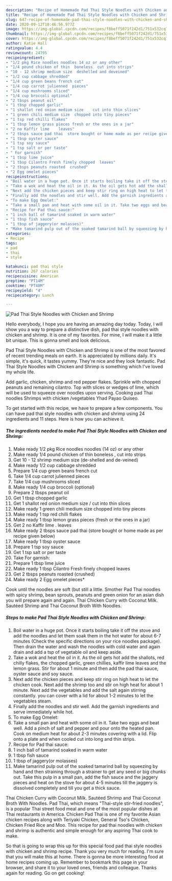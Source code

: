 ```yaml
---
description: "Recipe of Homemade Pad Thai Style Noodles with Chicken and Shrimp"
title: "Recipe of Homemade Pad Thai Style Noodles with Chicken and Shrimp"
slug: 647-recipe-of-homemade-pad-thai-style-noodles-with-chicken-and-shrimp
date: 2020-09-12T10:46:56.977Z
image: https://img-global.cpcdn.com/recipes/f8beff5071f242d1/751x532cq70/pad-thai-style-noodles-with-chicken-and-shrimp-recipe-main-photo.jpg
thumbnail: https://img-global.cpcdn.com/recipes/f8beff5071f242d1/751x532cq70/pad-thai-style-noodles-with-chicken-and-shrimp-recipe-main-photo.jpg
cover: https://img-global.cpcdn.com/recipes/f8beff5071f242d1/751x532cq70/pad-thai-style-noodles-with-chicken-and-shrimp-recipe-main-photo.jpg
author: Katie Hall
ratingvalue: 4.4
reviewcount: 24795
recipeingredient:
- "1/2 pkg Rice noodles noodles 14 oz or any other"
- "1/4 pound chicken of thin  boneless  cut into strips"
- "10 - 12 shrimp medium size  deshelled and deveined"
- "1/2 cup cabbage shredded"
- "1/4 cup green beans french cut"
- "1/4 cup carrot julienned  pieces"
- "1/4 cup mushrooms sliced"
- "1/4 cup broccoli optional"
- "2 tbsps peanut oil"
- "1 tbsp chopped garlic"
- "1 shallot red onion medium size    cut into thin slices"
- "1 green chili medium size  chopped into tiny pieces"
- "1 tsp red chilli flakes"
- "1 tbsp lemon grass pieces fresh or the ones in a jar"
- "2 no Kaffir lime    leaves"
- "2 tbsps sauce pad thai  store bought or home made as per recipe given below"
- "1 tbsp oyster sauce"
- "1 tsp soy sauce"
- "1 tsp salt or per taste"
- " For garnish"
- "1 tbsp lime juice"
- "1 tbsp Cilantro Fresh finely chopped  leaves"
- "2 tbsps peanuts roasted  crushed"
- "2 Egg omelet pieces"
recipeinstructions:
- "Boil water in a huge pot. Once it starts boiling take it off the stove and add the noodles and let them soak them in the hot water for about 6-7 minutes (Check the specific directions on your rice noodles package). Then drain the water and wash the noodles with cold water and again drain and add a tsp of vegetable oil and keep aside."
- "Take a wok and heat the oil in it. As the oil gets hot add the shallots, red chilly flakes, the chopped garlic, green chillies, kaffir lime leaves and the lemon grass. Stir for about 1 minute and then add the pad thai sauce, oyster sauce and soy sauce."
- "Next add the chicken pieces and keep stir ring on high heat to let the chicken cook. Next add the shrimp too and stir on high heat for about 1 minute. Next add the vegetables and add the salt again stirring constantly. you can cover with a lid for about 1-2 minutes to let the vegetables steam."
- "Finally add the noodles and stir well. Add the garnish ingredients and serve immediately while hot."
- "To make Egg Omelet:"
- "Take a small pan and heat with some oil in it. Take two eggs and beat well. Add a pinch of salt and pepper and pour onto the heated pan. Cook on medium heat for about 2-3 minutes covering with a lid. Flip onto a plate and when cooled cut into long and thin strips."
- "Recipe for Pad thai sauce:"
- "1 inch ball of tamarind soaked in warm water"
- "1 tbsp fish sauce"
- "1 tbsp of jaggery(or molasses)"
- "Make tamarind pulp out of the soaked tamarind ball by squeezing by hand and then straining through a strainer to get any seed or big chunks out. Take this pulp in a small pan, add the fish sauce and the jaggery pieces and heat on the stove for about 4-5 minutes till the jaggery is dissolved completely and till you get a thick sauce."
categories:
- Recipe
tags:
- pad
- thai
- style

katakunci: pad thai style 
nutrition: 267 calories
recipecuisine: American
preptime: "PT14M"
cooktime: "PT40M"
recipeyield: "4"
recipecategory: Lunch

---
```



![Pad Thai Style Noodles with Chicken and Shrimp](https://img-global.cpcdn.com/recipes/f8beff5071f242d1/751x532cq70/pad-thai-style-noodles-with-chicken-and-shrimp-recipe-main-photo.jpg)

Hello everybody, I hope you are having an amazing day today. Today, I will show you a way to prepare a distinctive dish, pad thai style noodles with chicken and shrimp. It is one of my favorites. For mine, I will make it a little bit unique. This is gonna smell and look delicious.

Pad Thai Style Noodles with Chicken and Shrimp is one of the most favored of recent trending meals on earth. It is appreciated by millions daily. It's simple, it's quick, it tastes yummy. They're nice and they look fantastic. Pad Thai Style Noodles with Chicken and Shrimp is something which I've loved my whole life.

Add garlic, chicken, shrimp and red pepper flakes. Sprinkle with chopped peanuts and remaining cilantro. Top with slices or wedges of lime, which will be used to squeeze over noodles upon serving. Cooking pad Thai noodles Shrimps with chicken /vegetables Yhad Payao Quiseo.


To get started with this recipe, we have to prepare a few components. You can have pad thai style noodles with chicken and shrimp using 24 ingredients and 11 steps. Here is how you can achieve it.

<!--inarticleads1-->

##### The ingredients needed to make Pad Thai Style Noodles with Chicken and Shrimp:

1. Make ready 1/2 pkg Rice noodles noodles (14 oz) or any other
1. Make ready 1/4 pound chicken of thin  boneless , cut into strips
1. Get 10 - 12 shrimp medium size  (de-shelled and de-veined)
1. Make ready 1/2 cup cabbage shredded
1. Prepare 1/4 cup green beans french cut
1. Take 1/4 cup carrot julienned  pieces
1. Take 1/4 cup mushrooms sliced
1. Make ready 1/4 cup broccoli (optional)
1. Prepare 2 tbsps peanut oil
1. Get 1 tbsp chopped garlic
1. Get 1 shallot red onion medium size  /  cut into thin slices
1. Make ready 1 green chili medium size  chopped into tiny pieces
1. Make ready 1 tsp red chilli flakes
1. Make ready 1 tbsp lemon grass pieces (fresh or the ones in a jar)
1. Get 2 no Kaffir lime .   leaves
1. Make ready 2 tbsps sauce pad thai  (store bought or home made as per recipe given below)
1. Make ready 1 tbsp oyster sauce
1. Prepare 1 tsp soy sauce
1. Get 1 tsp salt or per taste
1. Take  For garnish:
1. Prepare 1 tbsp lime juice
1. Make ready 1 tbsp Cilantro Fresh finely chopped  leaves
1. Get 2 tbsps peanuts roasted  (crushed)
1. Make ready 2 Egg omelet pieces*


Cook until the noodles are soft (but still a little. Smother Pad Thai noodles with spicy shrimp, bean sprouts, peanuts and green onion for an asian dish you will prepare again and again. Thai Chicken Curry with Coconut Milk. Sautéed Shrimp and Thai Coconut Broth With Noodles. 

<!--inarticleads2-->

##### Steps to make Pad Thai Style Noodles with Chicken and Shrimp:

1. Boil water in a huge pot. Once it starts boiling take it off the stove and add the noodles and let them soak them in the hot water for about 6-7 minutes (Check the specific directions on your rice noodles package). Then drain the water and wash the noodles with cold water and again drain and add a tsp of vegetable oil and keep aside.
1. Take a wok and heat the oil in it. As the oil gets hot add the shallots, red chilly flakes, the chopped garlic, green chillies, kaffir lime leaves and the lemon grass. Stir for about 1 minute and then add the pad thai sauce, oyster sauce and soy sauce.
1. Next add the chicken pieces and keep stir ring on high heat to let the chicken cook. Next add the shrimp too and stir on high heat for about 1 minute. Next add the vegetables and add the salt again stirring constantly. you can cover with a lid for about 1-2 minutes to let the vegetables steam.
1. Finally add the noodles and stir well. Add the garnish ingredients and serve immediately while hot.
1. To make Egg Omelet:
1. Take a small pan and heat with some oil in it. Take two eggs and beat well. Add a pinch of salt and pepper and pour onto the heated pan. Cook on medium heat for about 2-3 minutes covering with a lid. Flip onto a plate and when cooled cut into long and thin strips.
1. Recipe for Pad thai sauce:
1. 1 inch ball of tamarind soaked in warm water
1. 1 tbsp fish sauce
1. 1 tbsp of jaggery(or molasses)
1. Make tamarind pulp out of the soaked tamarind ball by squeezing by hand and then straining through a strainer to get any seed or big chunks out. Take this pulp in a small pan, add the fish sauce and the jaggery pieces and heat on the stove for about 4-5 minutes till the jaggery is dissolved completely and till you get a thick sauce.


Thai Chicken Curry with Coconut Milk. Sautéed Shrimp and Thai Coconut Broth With Noodles. Pad Thai, which means &#34;Thai-style stir-fried noodles&#34;, is a popular Thai street food meal and one of the most popular dishes at Thai restaurants in America. Chicken Pad Thai is one of my favorite Asian chicken recipes along with Teriyaki Chicken, General Tso&#39;s Chicken, Chicken Fried Rice and Moo. This recipe for pad thai noodles with chicken and shrimp is authentic and simple enough for any aspiring Thai cook to make. 

So that is going to wrap this up for this special food pad thai style noodles with chicken and shrimp recipe. Thank you very much for reading. I'm sure that you will make this at home. There is gonna be more interesting food at home recipes coming up. Remember to bookmark this page in your browser, and share it to your loved ones, friends and colleague. Thanks again for reading. Go on get cooking!
